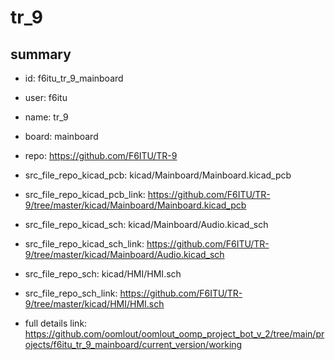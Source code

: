 # tr_9
 
## summary 
* id: f6itu_tr_9_mainboard
* user: f6itu
* name: tr_9
* board: mainboard
* repo: https://github.com/F6ITU/TR-9
* src_file_repo_kicad_pcb: kicad/Mainboard/Mainboard.kicad_pcb
* src_file_repo_kicad_pcb_link: https://github.com/F6ITU/TR-9/tree/master/kicad/Mainboard/Mainboard.kicad_pcb
* src_file_repo_kicad_sch: kicad/Mainboard/Audio.kicad_sch
* src_file_repo_kicad_sch_link: https://github.com/F6ITU/TR-9/tree/master/kicad/Mainboard/Audio.kicad_sch

* src_file_repo_sch: kicad/HMI/HMI.sch
* src_file_repo_sch_link: https://github.com/F6ITU/TR-9/tree/master/kicad/HMI/HMI.sch
* full details link: https://github.com/oomlout/oomlout_oomp_project_bot_v_2/tree/main/projects/f6itu_tr_9_mainboard/current_version/working  






